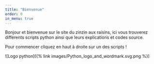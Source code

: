```yaml
---
title: "Bienvenue"
order: 0
in_menu: true
---
```

Bonjour et bienvenue sur le site du zinzin aux raisins, ici vous trouverez différents scripts python ainsi que leurs explications et codes source.

Pour commencer cliquez en haut à droite sur un des scripts !

![Logo python]({% link images/Python_logo_and_wordmark.svg.png %}) 